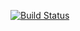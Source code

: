 [![Build Status](https://travis-ci.org/laduke/automatic-chainsaw.svg?branch=master)](https://travis-ci.org/laduke/automatic-chainsaw)
